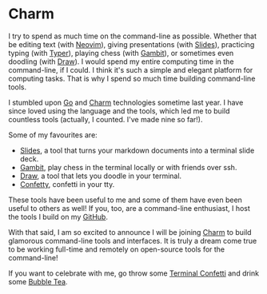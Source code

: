 # Charm

I try to spend as much time on the command-line as possible. Whether that be editing text (with [Neovim](https://github.com/neovim/neovim)), giving presentations (with [Slides](https://github.com/maaslalani/slides)), practicing typing (with [Typer](https://github.com/maaslalani/typer)), playing chess (with [Gambit](https://github.com/maaslalani/gambit)), or sometimes even doodling (with [Draw](https://github.com/maaslalani/draw)). I would spend my entire computing time in the command-line, if I could. I think it's such a simple and elegant platform for computing tasks. That is why I spend so much time building command-line tools.

I stumbled upon [Go](https://go.dev) and [Charm](https://charm.sh) technologies sometime last year. I have since loved using the language and the tools, which led me to build countless tools (actually, I counted. I've made nine so far!).

Some of my favourites are:

* [Slides](https://github.com/maaslalani/slides), a tool that turns your markdown documents into a terminal slide deck.
* [Gambit](https://github.com/maaslalani/gambit), play chess in the terminal locally or with friends over ssh.
* [Draw](https://github.com/maaslalani/draw), a tool that lets you doodle in your terminal.
* [Confetty](https://github.com/maaslalani/confetty), confetti in your tty.

These tools have been useful to me and some of them have even been useful to others as well! If you, too, are a command-line enthusiast, I host the tools I build on my [GitHub](https://github.com/maaslalani).

With that said, I am so excited to announce I will be joining [Charm](https://charm.sh) to build glamorous command-line tools and interfaces. It is truly a dream come true to be working full-time and remotely on open-source tools for the command-line!

If you want to celebrate with me, go throw some [Terminal Confetti](https://github.com/maaslalani/confetty) and drink some [Bubble Tea](https://github.com/charmbracelet/bubbletea).
